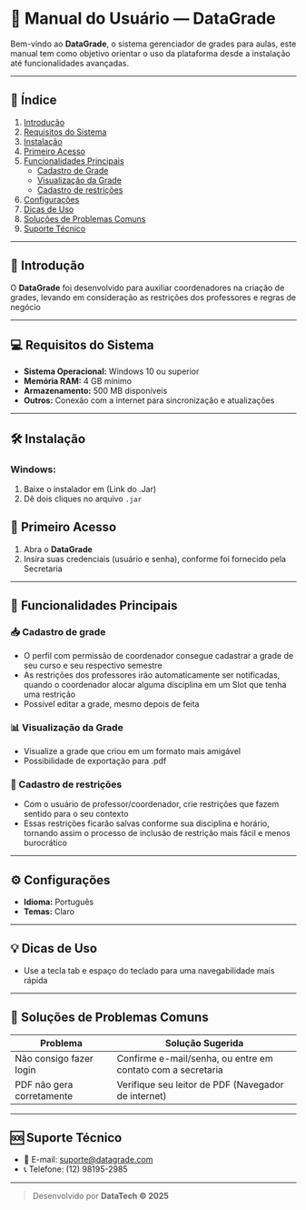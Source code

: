 # 📘 Manual do Usuário — DataGrade

Bem-vindo ao **DataGrade**, o sistema gerenciador de grades para aulas, este manual tem como objetivo orientar o uso da plataforma desde a instalação até funcionalidades avançadas.

---

## 📂 Índice

1. [Introdução](#introdução)
2. [Requisitos do Sistema](#requisitos-do-sistema)
3. [Instalação](#instalação)
4. [Primeiro Acesso](#primeiro-acesso)
5. [Funcionalidades Principais](#funcionalidades-principais)
   - [Cadastro de Grade](#Cadastro-de-grade)
   - [Visualização da Grade](#Visualização-da-Grade)
   - [Cadastro de restrições](#Cadastro-de-restrições)
6. [Configurações](#configurações)
7. [Dicas de Uso](#dicas-de-uso)
8. [Soluções de Problemas Comuns](#soluções-de-problemas-comuns)
9. [Suporte Técnico](#suporte-técnico)

---

## 📖 Introdução

O **DataGrade** foi desenvolvido para auxiliar coordenadores na criação de grades, levando em consideração as restrições dos professores e regras de negócio  

---

## 💻 Requisitos do Sistema

- **Sistema Operacional:** Windows 10 ou superior
- **Memória RAM:** 4 GB mínimo
- **Armazenamento:** 500 MB disponíveis
- **Outros:** Conexão com a internet para sincronização e atualizações

---

## 🛠️ Instalação

### Windows:

1. Baixe o instalador em (Link do .Jar)
2. Dê dois cliques no arquivo `.jar`

## 🔑 Primeiro Acesso

1. Abra o **DataGrade**
2. Insira suas credenciais (usuário e senha), conforme foi fornecido pela Secretaria 

---

## 🚀 Funcionalidades Principais

### 📥 Cadastro de grade

- O perfil com permissão de coordenador consegue cadastrar a grade de seu curso e seu respectivo semestre
- As restrições dos professores irão automaticamente ser notificadas, quando o coordenador alocar alguma disciplina em um Slot que tenha uma restrição
- Possível editar a grade, mesmo depois de feita

### 📊 Visualização da Grade

- Visualize a grade que criou em um formato mais amigável
- Possibilidade de exportação para .pdf

### 📄 Cadastro de restrições

- Com o usuário de professor/coordenador, crie restrições que fazem sentido para o seu contexto
- Essas restrições ficarão salvas conforme sua disciplina e horário, tornando assim o processo de inclusão de restrição mais fácil e menos burocrático

---

## ⚙️ Configurações

- **Idioma:** Português
- **Temas:** Claro

---

## 💡 Dicas de Uso

- Use a tecla tab e espaço do teclado para uma navegabilidade mais rápida

---

## 🧯 Soluções de Problemas Comuns

| Problema                          | Solução Sugerida                                   |
|----------------------------------|----------------------------------------------------|
| Não consigo fazer login          | Confirme e-mail/senha, ou entre em contato com a secretaria         |
| PDF não gera corretamente  | Verifique seu leitor de PDF (Navegador de internet)  |

---

## 🆘 Suporte Técnico

- 📧 E-mail: suporte@datagrade.com
- 📞 Telefone: (12) 98195-2985 

---

> Desenvolvido por **DataTech © 2025**
